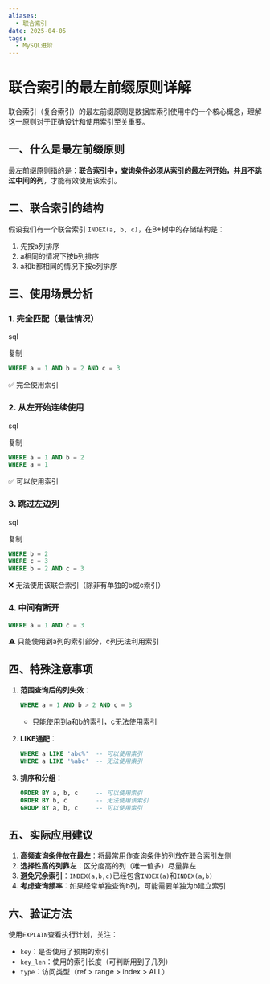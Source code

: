 ```yaml
---
aliases:
  - 联合索引
date: 2025-04-05
tags:
  - MySQL进阶
---
```

# 联合索引的最左前缀原则详解

联合索引（复合索引）的最左前缀原则是数据库索引使用中的一个核心概念，理解这一原则对于正确设计和使用索引至关重要。

## 一、什么是最左前缀原则

最左前缀原则指的是：​**​联合索引中，查询条件必须从索引的最左列开始，并且不跳过中间的列​**​，才能有效使用该索引。

## 二、联合索引的结构

假设我们有一个联合索引 `INDEX(a, b, c)`，在B+树中的存储结构是：

1. 先按a列排序
2. a相同的情况下按b列排序
3. a和b都相同的情况下按c列排序

## 三、使用场景分析

### 1. 完全匹配（最佳情况）

sql

复制

```sql
WHERE a = 1 AND b = 2 AND c = 3
```

✅ 完全使用索引

### 2. 从左开始连续使用

sql

复制

```sql
WHERE a = 1 AND b = 2
WHERE a = 1
```

✅ 可以使用索引

### 3. 跳过左边列

sql

复制

```sql
WHERE b = 2
WHERE c = 3
WHERE b = 2 AND c = 3
```

❌ 无法使用该联合索引（除非有单独的b或c索引）

### 4. 中间有断开


```sql
WHERE a = 1 AND c = 3
```

⚠️ 只能使用到a列的索引部分，c列无法利用索引

## 四、特殊注意事项

1. ​**​范围查询后的列失效​**​：
    
    ```sql
    WHERE a = 1 AND b > 2 AND c = 3
    ```
    
    - 只能使用到a和b的索引，c无法使用索引
2. ​**​LIKE通配​**​：
    
    ```sql
    WHERE a LIKE 'abc%'  -- 可以使用索引
    WHERE a LIKE '%abc'  -- 无法使用索引
    ```
    
3. ​**​排序和分组​**​：
	
    ```sql
    ORDER BY a, b, c     -- 可以使用索引
    ORDER BY b, c        -- 无法使用该索引
    GROUP BY a, b, c     -- 可以使用索引
    ```
    

## 五、实际应用建议

1. ​**​高频查询条件放在最左​**​：将最常用作查询条件的列放在联合索引左侧
2. ​**​选择性高的列靠左​**​：区分度高的列（唯一值多）尽量靠左
3. ​**​避免冗余索引​**​：`INDEX(a,b,c)`已经包含`INDEX(a)`和`INDEX(a,b)`
4. ​**​考虑查询频率​**​：如果经常单独查询b列，可能需要单独为b建立索引

## 六、验证方法

使用`EXPLAIN`查看执行计划，关注：

- `key`：是否使用了预期的索引
- `key_len`：使用的索引长度（可判断用到了几列）
- `type`：访问类型（ref > range > index > ALL）